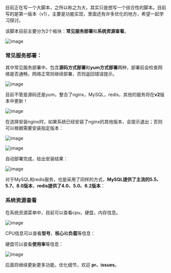 目前正在写一个大脚本，之所以称之为大，其实只是想写一个综合性的脚本。目前写的是第一版本（v1），主要是功能实现，里面还有许多优化的地方，希望一起学习探讨。

该脚本目前主要分为2个板块：**常见服务部署**和**系统资源查看**。

![image](https://user-images.githubusercontent.com/48750425/150093293-80a2f799-6508-4abd-a2e4-4b20091567c7.png)

### 常见服务部署：

其中常见服务部署中，包含**源码方式部署**和**yum方式部署**两种，部署前会检查网络是否通畅，网络正常则继续部署，否则返回错误提示。

![image](https://user-images.githubusercontent.com/48750425/150093426-5817f1fd-a63c-422e-8a9d-7ceb26e44056.png)

目前不管是源码还是yum，整合了nginx，MySQL，redis，其他的服务将在**v2**版本中更新！

![image](https://user-images.githubusercontent.com/48750425/150093444-91f088d4-a3a8-4cab-899d-13e95d1bf4a1.png)

在选择安装nginx时，如果系统已经安装了nginx的其他版本，会提示退出；否则可以根据需要安装指定版本：

![image](https://user-images.githubusercontent.com/48750425/150093470-a1e2850d-8b02-42fd-a328-c2330939a74f.png)

![image](https://user-images.githubusercontent.com/48750425/150093496-a66c8c7b-87ad-4ce9-97dc-be2c4c0145ca.png)

自动部署完成，给出安装结果：

![image](https://user-images.githubusercontent.com/48750425/150093567-98fb971a-2cc1-4465-ba70-cec7c540e8d9.png)

对于MySQL和redis服务，也是采用了同样的方式，**MySQL提供了主流的5.5、5.7、8.0版本**，**redis提供了4.0、5.0、6.2版本**：



### 系统资源查看

在系统资源菜单中，目前可以查看cpu，硬盘，内存信息。

![image](https://user-images.githubusercontent.com/48750425/150093566-5a54b509-c51b-42e2-8ed6-50ce02e38326.png)

CPU信息可以查看**型号**，**核心**和**负载**等信息：


硬盘可以查看**使用率**等信息：

![image](https://user-images.githubusercontent.com/48750425/150093610-cc342c68-5dda-4e69-9c63-0175e6100965.png)

后面将继续更新更多功能，优化细节，欢迎 **pr、issues**。

